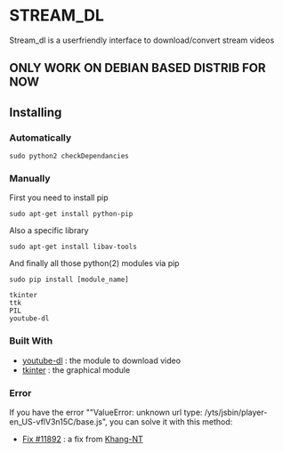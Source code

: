 # STREAM_DL

Stream_dl is a userfriendly interface to download/convert stream videos

## ONLY WORK ON DEBIAN BASED DISTRIB FOR NOW

## Installing

### Automatically
```
sudo python2 checkDependancies
```

### Manually
First you need to install pip
```
sudo apt-get install python-pip
```
Also a specific library
```
sudo apt-get install libav-tools
```
And finally all those python(2) modules via pip
```
sudo pip install [module_name]
```
```
tkinter
ttk
PIL
youtube-dl
```

### Built With

* [youtube-dl](https://github.com/rg3/youtube-dl) : the module to download video
* [tkinter](https://docs.python.org/2/library/tkinter.html) : the graphical module

### Error
If you have the error ""ValueError: unknown url type: /yts/jsbin/player-en_US-vflV3n15C/base.js", you can solve it with this method:
* [Fix #11892](https://github.com/rg3/youtube-dl/pull/11892/files) : a fix from [Khang-NT](https://github.com/Khang-NT)